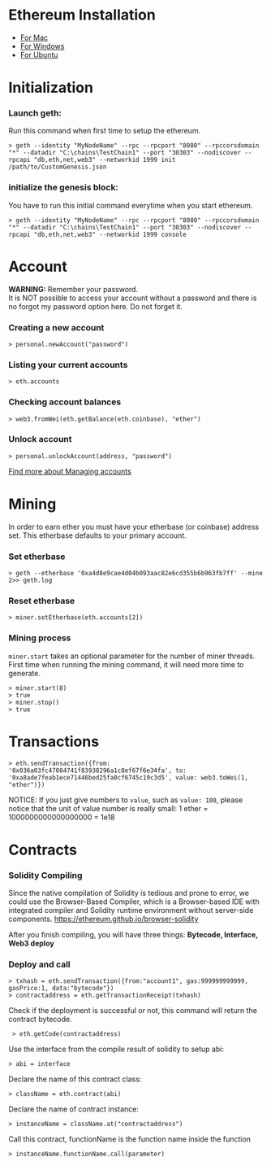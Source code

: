 # Ethereum Installation

- [For Mac](https://github.com/ethereum/go-ethereum/wiki/Installation-Instructions-for-Mac)  
- [For Windows](https://github.com/ethereum/go-ethereum/wiki/Installation-instructions-for-Windows)
- [For Ubuntu](https://github.com/ethereum/go-ethereum/wiki/Installation-Instructions-for-Ubuntu)


# Initialization

### Launch geth:
Run this command when first time to setup the ethereum.

    > geth --identity "MyNodeName" --rpc --rpcport "8080" --rpccorsdomain "*" --datadir "C:\chains\TestChain1" --port "30303" --nodiscover --rpcapi "db,eth,net,web3" --networkid 1999 init /path/to/CustomGenesis.json

### initialize the genesis block:
You have to run this initial command everytime when you start ethereum.

    > geth --identity "MyNodeName" --rpc --rpcport "8080" --rpccorsdomain "*" --datadir "C:\chains\TestChain1" --port "30303" --nodiscover --rpcapi "db,eth,net,web3" --networkid 1999 console



# Account 

**WARNING:** Remember your password.  
It is NOT possible to access your account without a password and there is no forgot my password option here. Do not forget it.

### Creating a new account
    > personal.newAccount("password")
  
### Listing your current accounts
    > eth.accounts

### Checking account balances
    > web3.fromWei(eth.getBalance(eth.coinbase), "ether")

### Unlock account
    > personal.unlockAccount(address, "password")

[Find more about Managing accounts](https://github.com/ethereum/go-ethereum/wiki/Managing-your-accounts)
   
# Mining
In order to earn ether you must have your etherbase (or coinbase) address set. This etherbase defaults to your primary account.

### Set etherbase
    > geth --etherbase '0xa4d8e9cae4d04b093aac82e6cd355b6b963fb7ff' --mine 2>> geth.log

### Reset etherbase
    > miner.setEtherbase(eth.accounts[2])
    
### Mining process
`miner.start` takes an optional parameter for the number of miner threads.  
First time when running the mining command, it will need more time to generate.

    > miner.start(8)
    > true
    > miner.stop()
    > true    
  
# Transactions
    > eth.sendTransaction({from: '0x036a03fc47084741f83938296a1c8ef67f6e34fa', to: '0xa8ade7feab1ece71446bed25fa0cf6745c19c3d5', value: web3.toWei(1, "ether")})
    
NOTICE: If you just give numbers to `value`, such as `value: 100`, please notice that the unit of value number is really small: 1 ether = 1000000000000000000 = 1e18
 
# Contracts

### Solidity Compiling
Since the native compilation of Solidity is tedious and prone to error, we could use the Browser-Based Compiler, which is a Browser-based IDE with integrated compiler and Solidity runtime environment without server-side components.
https://ethereum.github.io/browser-solidity

After you finish compiling, you will have three things:
**Bytecode, Interface, Web3 deploy**

### Deploy and call
    > txhash = eth.sendTransaction({from:"account1", gas:999999999999, gasPrice:1, data:"bytecode"})  
    > contractaddress = eth.getTransactionReceipt(txhash)
    
Check if the deployment is successful or not, this command will return the contract bytecode.
     
     > eth.getCode(contractaddress)

Use the interface from the compile result of solidity to setup abi:

    > abi = interface 
    
Declare the name of this contract class:

    > className = eth.contract(abi)
    
Declare the name of contract instance:

    > instanceName = className.at("contractaddress")
    
Call this contract, functionName is the function name inside the function

    > instanceName.functionName.call(parameter)
